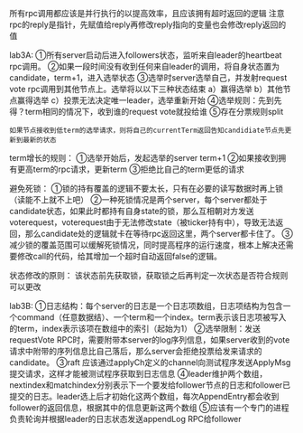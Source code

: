 所有rpc调用都应该是并行执行的以提高效率，且应该拥有超时返回的逻辑
注意rpc的reply是指针，先赋值给reply再修改reply指向的变量也会修改reply返回的值

lab3A:
    ①所有server启动后进入followers状态，监听来自leader的heartbeat rpc调用。
    ②如果一段时间没有收到任何来自leader的调用，将自身状态置为candidate，term+1，进入选举状态
    ③选举时server选举自己，并发射request vote rpc调用到其他节点上。选举将以以下三种状态结束
    a）赢得选举
    b）其他节点赢得选举
    c）投票无法决定唯一leader，选举重新开始
    ④选举规则：先到先得？term相同的情况下，收到谁的request vote就投给谁
    ⑤存在分票规则split

    如果节点接收到低term的选举请求，则将自己的currentTerm返回告知candidiate节点先更新到最新的状态

term增长的规则：
    ①选举开始后，发起选举的server term+1
    ②如果接收到拥有更高term的rpc请求，更新term
    ③拒绝比自己的term更低的请求

避免死锁：
    ①锁的持有覆盖的逻辑不要太长，只有在必要的读写数据时再上锁（读能不上就不上吧）
    ②一种死锁情况是两个server，每个server都处于candidate状态，如果此时都持有自身state的锁，那么互相朝对方发送voterequest，voterequest由于无法修改state（被ticker持有中），导致无法返回，那么candidate处的逻辑就卡在等待rpc返回这里，两个server都卡住了。
    ③减少锁的覆盖范围可以缓解死锁情况，同时提高程序的运行速度，根本上解决还需要修改call的代码，给其增加一个超时自动返回false的逻辑。

状态修改的原则：
    该状态前先获取锁，获取锁之后再判定一次状态是否符合规则可以更改

lab3B:
    ①日志结构：每个server的日志是一个日志项数组，日志项结构为包含一个command（任意数据结）、一个term和一个index。term表示该日志项被写入的term，index表示该项在数组中的索引（起始为1）
    ②选举限制：发送requestVote RPC时，需要附带本server的log序列信息，如果server收到的vote请求中附带的序列信息比自己落后，那么server会拒绝投票给发来请求的candidate。
    ③raft 应该通过applyCh定义的channel向测试程序发送ApplyMsg提交请求，这样才能被测试程序获取到日志信息
    ④leader维护两个数组，nextindex和matchindex分别表示下一个要发给follower节点的日志和follower已提交的日志。leader选上后才初始化这两个数组，每次AppendEntry都会收到follower的返回信息，根据其中的信息更新这两个数组
    ⑤应该有一个专门的进程负责轮询并根据leader的日志状态发送appendLog RPC给follower
    